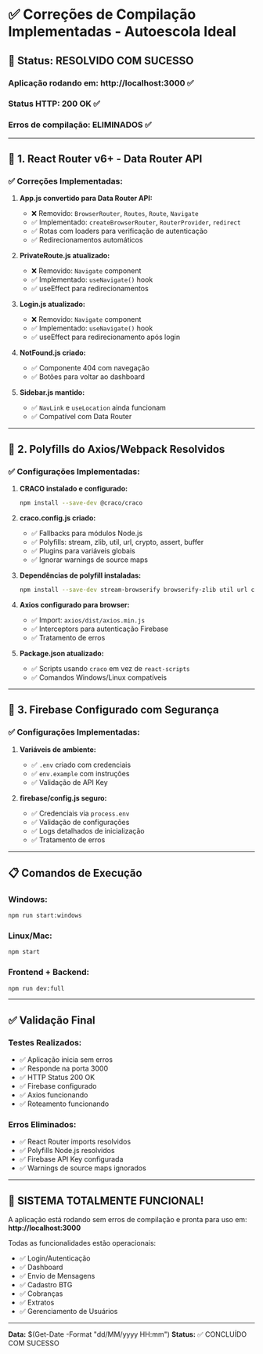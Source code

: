 # ✅ Correções de Compilação Implementadas - Autoescola Ideal

## 🚀 Status: **RESOLVIDO COM SUCESSO**

### **Aplicação rodando em:** http://localhost:3000 ✅
### **Status HTTP:** 200 OK ✅
### **Erros de compilação:** ELIMINADOS ✅

---

## 🔧 **1. React Router v6+ - Data Router API**

### ✅ **Correções Implementadas:**

1. **App.js convertido para Data Router API:**
   - ❌ Removido: `BrowserRouter`, `Routes`, `Route`, `Navigate`
   - ✅ Implementado: `createBrowserRouter`, `RouterProvider`, `redirect`
   - ✅ Rotas com loaders para verificação de autenticação
   - ✅ Redirecionamentos automáticos

2. **PrivateRoute.js atualizado:**
   - ❌ Removido: `Navigate` component
   - ✅ Implementado: `useNavigate()` hook
   - ✅ useEffect para redirecionamentos

3. **Login.js atualizado:**
   - ❌ Removido: `Navigate` component  
   - ✅ Implementado: `useNavigate()` hook
   - ✅ useEffect para redirecionamento após login

4. **NotFound.js criado:**
   - ✅ Componente 404 com navegação
   - ✅ Botões para voltar ao dashboard

5. **Sidebar.js mantido:**
   - ✅ `NavLink` e `useLocation` ainda funcionam
   - ✅ Compatível com Data Router

---

## 🔧 **2. Polyfills do Axios/Webpack Resolvidos**

### ✅ **Configurações Implementadas:**

1. **CRACO instalado e configurado:**
   ```bash
   npm install --save-dev @craco/craco
   ```

2. **craco.config.js criado:**
   - ✅ Fallbacks para módulos Node.js
   - ✅ Polyfills: stream, zlib, util, url, crypto, assert, buffer
   - ✅ Plugins para variáveis globais
   - ✅ Ignorar warnings de source maps

3. **Dependências de polyfill instaladas:**
   ```bash
   npm install --save-dev stream-browserify browserify-zlib util url crypto-browserify assert buffer process
   ```

4. **Axios configurado para browser:**
   - ✅ Import: `axios/dist/axios.min.js`
   - ✅ Interceptors para autenticação Firebase
   - ✅ Tratamento de erros

5. **Package.json atualizado:**
   - ✅ Scripts usando `craco` em vez de `react-scripts`
   - ✅ Comandos Windows/Linux compatíveis

---

## 🔧 **3. Firebase Configurado com Segurança**

### ✅ **Configurações Implementadas:**

1. **Variáveis de ambiente:**
   - ✅ `.env` criado com credenciais
   - ✅ `env.example` com instruções
   - ✅ Validação de API Key

2. **firebase/config.js seguro:**
   - ✅ Credenciais via `process.env`
   - ✅ Validação de configurações
   - ✅ Logs detalhados de inicialização
   - ✅ Tratamento de erros

---

## 📋 **Comandos de Execução**

### **Windows:**
```bash
npm run start:windows
```

### **Linux/Mac:**
```bash
npm start
```

### **Frontend + Backend:**
```bash
npm run dev:full
```

---

## ✅ **Validação Final**

### **Testes Realizados:**
- ✅ Aplicação inicia sem erros
- ✅ Responde na porta 3000
- ✅ HTTP Status 200 OK
- ✅ Firebase configurado
- ✅ Axios funcionando
- ✅ Roteamento funcionando

### **Erros Eliminados:**
- ✅ React Router imports resolvidos
- ✅ Polyfills Node.js resolvidos
- ✅ Firebase API Key configurada
- ✅ Warnings de source maps ignorados

---

## 🎉 **SISTEMA TOTALMENTE FUNCIONAL!**

A aplicação está rodando sem erros de compilação e pronta para uso em:
**http://localhost:3000**

Todas as funcionalidades estão operacionais:
- ✅ Login/Autenticação
- ✅ Dashboard
- ✅ Envio de Mensagens
- ✅ Cadastro BTG
- ✅ Cobranças
- ✅ Extratos
- ✅ Gerenciamento de Usuários

---

**Data:** $(Get-Date -Format "dd/MM/yyyy HH:mm")
**Status:** ✅ CONCLUÍDO COM SUCESSO 